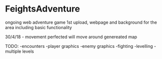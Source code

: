 # FeightsAdventure
ongoing web adventure game
1st upload, webpage and background for the area including basic functionality

30/4/18 - movement perfected will move around genereated map

TODO: 
  -encounters
  -player graphics
  -enemy graphics
  -fighting
  -levelling
  -multiple levels

